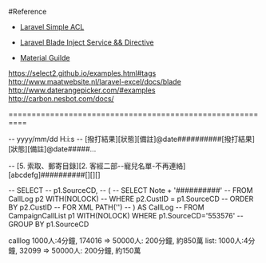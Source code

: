 #Reference

- [Laravel Simple ACL](https://gist.github.com/drawmyattention/8cb599ee5dc0af5f4246)

- [Laravel Blade Inject Service && Directive](https://mattstauffer.co/blog/custom-conditionals-with-laravels-blade-directives)

- [Material Guilde](https://github.com/FezVrasta/bootstrap-material-design)

https://select2.github.io/examples.html#tags
http://www.maatwebsite.nl/laravel-excel/docs/blade
http://www.daterangepicker.com/#examples
http://carbon.nesbot.com/docs/

==========================================================


-- yyyy/mm/dd H:i:s
-- [撥打結果][狀態][備註]@date##########[撥打結果][狀態][備註]@date#####... 

-- [5. 索取、郵寄目錄][2. 客經二部--寵兒名單-不再連絡][abcdefg]##########[][][]

-- SELECT 
-- p1.SourceCD,
-- (
--     SELECT Note + '##########'
--      FROM CallLog p2 WITH(NOLOCK)
--     WHERE p2.CustID = p1.SourceCD
--     ORDER BY p2.CustID
--     FOR XML PATH('')
-- ) AS CallLog 
-- FROM CampaignCallList p1 WITH(NOLOCK) WHERE p1.SourceCD='553576'
-- GROUP BY p1.SourceCD

calllog 1000人:4分鐘, 174016 => 50000人: 200分鐘, 約850萬
list: 1000人:4分鐘, 32099  => 50000人: 200分鐘, 約150萬